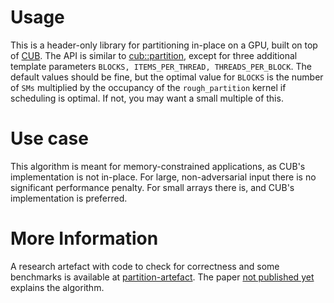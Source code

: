 # Usage

This is a header-only library for partitioning in-place on a GPU, built on top
of [CUB](https://github.com/nvidia/cccl).
The API is similar to [cub::partition](https://nvidia.github.io/cccl/cub/api/structcub_1_1DevicePartition.html#_CPPv4N3cub15DevicePartitionE), except for
three additional template parameters 
`BLOCKS, ITEMS_PER_THREAD, THREADS_PER_BLOCK`. The default values should be 
fine, but the optimal value for `BLOCKS` is the number of `SMs` multiplied
by the occupancy of the `rough_partition` kernel if scheduling is optimal. 
If not, you may want a small multiple of this.

# Use case

This algorithm is meant for memory-constrained applications, as CUB's 
implementation is not in-place. For large, non-adversarial input there is no
significant performance penalty. For small arrays there is, and CUB's 
implementation is preferred.

# More Information

A research artefact with code to check for correctness and some benchmarks is
available at 
[partition-artefact](https://gitlab.com/thomas637/partition-artefact). 
The paper [not published yet]() explains the algorithm.
